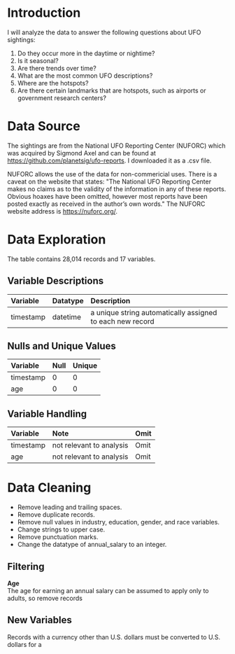 # Introduction
I will analyze the data to answer the following questions about UFO sightings:
1. Do they occur more in the daytime or nightime?
2. Is it seasonal?
3. Are there trends over time?
4. What are the most common UFO descriptions? 
5. Where are the hotspots?
6. Are there certain landmarks that are hotspots, such as airports or government research centers? 

# Data Source
The sightings are from the National UFO Reporting Center (NUFORC) which was acquired by Sigmond Axel and can be found at https://github.com/planetsig/ufo-reports. I downloaded it as a .csv file.  

NUFORC allows the use of the data for non-commericial uses. There is a caveat on the website that states: "The National UFO Reporting Center makes no claims as to the validity of the information in any of these reports. Obvious hoaxes have been omitted, however most reports have been posted exactly as received in the author’s own words." The NUFORC website address is https://nuforc.org/.


# Data Exploration
The table contains 28,014 records and 17 variables.

## Variable Descriptions
| Variable           | Datatype | Description |
| :---               | :---     | :--- |
| timestamp          | datetime | a unique string automatically assigned to each new record

## Nulls and Unique Values
| Variable           | Null     | Unique  |
| :---| :--- | :--- |
| timestamp          | 0        | 0            |
| age                | 0        | 0            |

## Variable Handling
| Variable           | Note                                      | Omit|
| :--- | :--- | :--- |
| timestamp          | not relevant to analysis                  | Omit|
| age                | not relevant to analysis                  | Omit|

# Data Cleaning
- Remove leading and trailing spaces.
- Remove duplicate records.
- Remove null values in industry, education, gender, and race variables.
- Change strings to upper case.
- Remove punctuation marks.
- Change the datatype of annual_salary to an integer.

## Filtering
**Age**  
The age for earning an annual salary can be assumed to apply only to adults, so remove records 

## New Variables
Records with a currency other than U.S. dollars must be converted to U.S. dollars for a 
